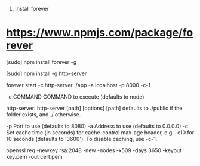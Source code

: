 1. Install forever
# https://www.npmjs.com/package/forever
[sudo] npm install forever -g

[sudo] npm install -g http-server

forever start -c http-server ./app -a localhost -p 8000 -c-1

-c  COMMAND      COMMAND to execute (defaults to node)

http-server:
http-server [path] [options]
[path] defaults to ./public if the folder exists, and ./ otherwise.

-p Port to use (defaults to 8080)
-a Address to use (defaults to 0.0.0.0)
-c Set cache time (in seconds) for cache-control max-age header, e.g. -c10 for 10 seconds (defaults to '3600'). To disable caching, use -c-1.

openssl req -newkey rsa:2048 -new -nodes -x509 -days 3650 -keyout key.pem -out cert.pem
